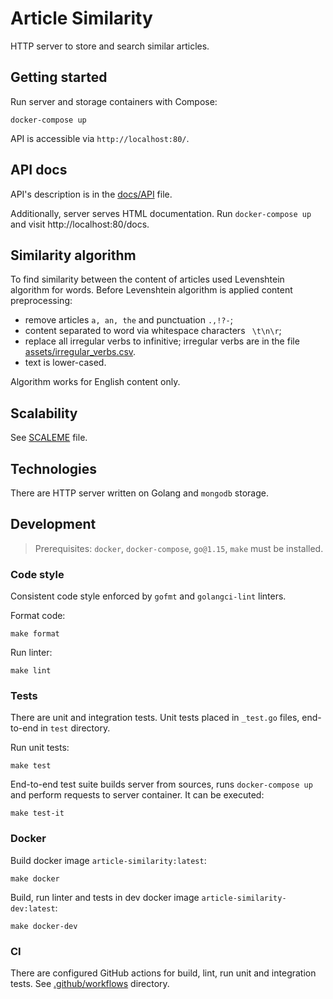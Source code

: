 # Article Similarity

HTTP server to store and search similar articles.

## Getting started

Run server and storage containers with Compose:

```shell
docker-compose up
```

API is accessible via `http://localhost:80/`.

## API docs

API's description is in the [docs/API](./docs/API.md) file.

Additionally, server serves HTML documentation. Run `docker-compose up` and visit http://localhost:80/docs.

## Similarity algorithm

To find similarity between the content of articles used Levenshtein algorithm for words. Before Levenshtein algorithm is 
applied content preprocessing:
- remove articles `a, an, the` and punctuation `.,!?-`;
- content separated to word via whitespace characters ` \t\n\r`;
- replace all irregular verbs to infinitive; irregular verbs are in the file 
  [assets/irregular_verbs.csv](assets/irregular_verbs.csv).
- text is lower-cased.

Algorithm works for English content only.

## Scalability

See [SCALEME](SCALEME.md) file.

## Technologies

There are HTTP server written on Golang and `mongodb` storage.

## Development

> Prerequisites: `docker`, `docker-compose`, `go@1.15`, `make` must be installed.

### Code style

Consistent code style enforced by `gofmt`  and `golangci-lint` linters.

Format code:

```shell
make format
```

Run linter:

```shell
make lint
```

### Tests

There are unit and integration tests. Unit tests placed in `_test.go` files,
end-to-end in `test` directory.

Run unit tests:

```shell
make test
```

End-to-end test suite builds server from sources, runs `docker-compose up` and perform requests to server container.
It can be executed:

```shell
make test-it
```

### Docker

Build docker image `article-similarity:latest`:

```shell
make docker
```

Build, run linter and tests in dev docker image `article-similarity-dev:latest`:

```shell
make docker-dev
```

### CI

There are configured GitHub actions for build, lint, run unit and integration tests. 
See [.github/workflows](.github/workflows) directory.
